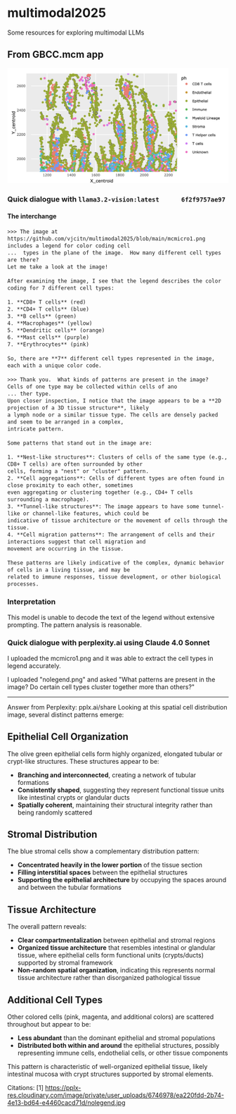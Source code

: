 # multimodal2025

Some resources for exploring multimodal LLMs

## From GBCC.mcm app

![](mcmicro1.png)

### Quick dialogue with `llama3.2-vision:latest      6f2f9757ae97`

#### The interchange

```
>>> The image at https://github.com/vjcitn/multimodal2025/blob/main/mcmicro1.png includes a legend for color coding cell
...  types in the plane of the image.  How many different cell types are there?
Let me take a look at the image!

After examining the image, I see that the legend describes the color coding for 7 different cell types:

1. **CD8+ T cells** (red)
2. **CD4+ T cells** (blue)
3. **B cells** (green)
4. **Macrophages** (yellow)
5. **Dendritic cells** (orange)
6. **Mast cells** (purple)
7. **Erythrocytes** (pink)

So, there are **7** different cell types represented in the image, each with a unique color code.

>>> Thank you.  What kinds of patterns are present in the image?  Cells of one type may be collected within cells of ano
... ther type.
Upon closer inspection, I notice that the image appears to be a **2D projection of a 3D tissue structure**, likely 
a lymph node or a similar tissue type. The cells are densely packed and seem to be arranged in a complex, 
intricate pattern.

Some patterns that stand out in the image are:

1. **Nest-like structures**: Clusters of cells of the same type (e.g., CD8+ T cells) are often surrounded by other 
cells, forming a "nest" or "cluster" pattern.
2. **Cell aggregations**: Cells of different types are often found in close proximity to each other, sometimes 
even aggregating or clustering together (e.g., CD4+ T cells surrounding a macrophage).
3. **Tunnel-like structures**: The image appears to have some tunnel-like or channel-like features, which could be 
indicative of tissue architecture or the movement of cells through the tissue.
4. **Cell migration patterns**: The arrangement of cells and their interactions suggest that cell migration and 
movement are occurring in the tissue.

These patterns are likely indicative of the complex, dynamic behavior of cells in a living tissue, and may be 
related to immune responses, tissue development, or other biological processes.
```

### Interpretation

This model is unable to decode the text of the legend without extensive prompting.  The
pattern analysis is reasonable.

### Quick dialogue with perplexity.ai using Claude 4.0 Sonnet

I uploaded the mcmicro1.png and it was able to extract the cell types in legend accurately.

I uploaded "nolegend.png" and asked "What patterns are present in the image?  Do certain cell types cluster together more than others?"


---
Answer from Perplexity: pplx.ai/share
Looking at this spatial cell distribution image, several distinct patterns emerge:

## **Epithelial Cell Organization**
The olive green epithelial cells form highly organized, elongated tubular or crypt-like structures. These structures appear to be:
- **Branching and interconnected**, creating a network of tubular formations
- **Consistently shaped**, suggesting they represent functional tissue units like intestinal crypts or glandular ducts
- **Spatially coherent**, maintaining their structural integrity rather than being randomly scattered

## **Stromal Distribution**
The blue stromal cells show a complementary distribution pattern:
- **Concentrated heavily in the lower portion** of the tissue section
- **Filling interstitial spaces** between the epithelial structures
- **Supporting the epithelial architecture** by occupying the spaces around and between the tubular formations

## **Tissue Architecture**
The overall pattern reveals:
- **Clear compartmentalization** between epithelial and stromal regions
- **Organized tissue architecture** that resembles intestinal or glandular tissue, where epithelial cells form functional units (crypts/ducts) supported by stromal framework
- **Non-random spatial organization**, indicating this represents normal tissue architecture rather than disorganized pathological tissue

## **Additional Cell Types**
Other colored cells (pink, magenta, and additional colors) are scattered throughout but appear to be:
- **Less abundant** than the dominant epithelial and stromal populations
- **Distributed both within and around** the epithelial structures, possibly representing immune cells, endothelial cells, or other tissue components

This pattern is characteristic of well-organized epithelial tissue, likely intestinal mucosa with crypt structures supported by stromal elements.

Citations:
[1] https://pplx-res.cloudinary.com/image/private/user_uploads/6746978/ea220fdd-2b74-4e13-bd64-e4460cacd71d/nolegend.jpg

